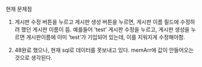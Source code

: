 현재 문제점

1. 게시판 수정 버튼을 누르고 게시판 생성 버튼을 누르면, 게시판 이름 필드에 수정하려 했던 게시판 이름이 뜸.
   예를들어 'test' 게시판 수정을 누르고, 게시판 생성을 누르면 게시판이름에 이미 'test'가 기입되어 있는데, 이를 지워지게 수정해야함.

2. 48완료 했으나, 현재 sql로 데이터를 못보내고 있다. memArr에 값이 안들어오는것으로 생각된다.
